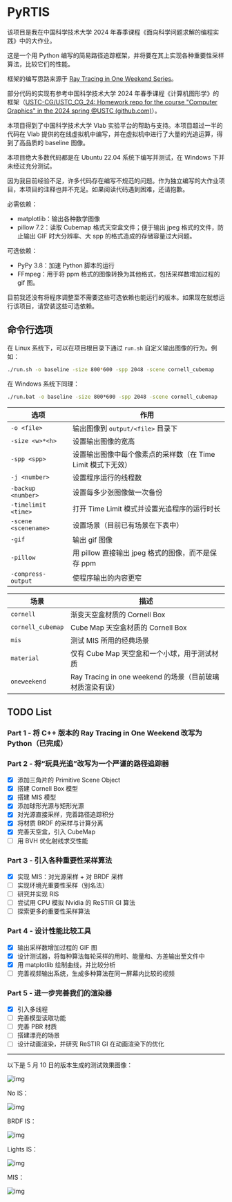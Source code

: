 # PyRTIS

该项目是我在中国科学技术大学 2024 年春季课程《面向科学问题求解的编程实践》中的大作业。

这是一个用 Python 编写的简易路径追踪框架，并将要在其上实现各种重要性采样算法，比较它们的性能。

框架的编写思路来源于 [Ray Tracing in One Weekend Series](https://raytracing.github.io/)。

部分代码的实现有参考中国科学技术大学 2024 年春季课程《计算机图形学》的框架（[USTC-CG/USTC_CG_24: Homework repo for the course "Computer Graphics" in the 2024 spring @USTC (github.com)](https://github.com/USTC-CG/USTC_CG_24)）。

本项目得到了中国科学技术大学 Vlab 实验平台的帮助与支持。本项目超过一半的代码在 Vlab 提供的在线虚拟机中编写，并在虚拟机中进行了大量的光追运算，得到了高品质的 baseline 图像。

本项目绝大多数代码都是在 Ubuntu 22.04 系统下编写并测试，在 Windows 下并未经过充分测试。

因为我目前经验不足，许多代码存在编写不规范的问题。作为独立编写的大作业项目，本项目的注释也并不充足。如果阅读代码遇到困难，还请抱歉。

必需依赖：

- matplotlib：输出各种数学图像
- pillow 7.2：读取 Cubemap 格式天空盒文件；便于输出 jpeg 格式的文件，防止输出 GIF 时大分辨率、大 spp 的格式造成的存储容量过大问题。

可选依赖：

- PyPy 3.8：加速 Python 脚本的运行
- FFmpeg：用于将 ppm 格式的图像转换为其他格式，包括采样数增加过程的 gif 图。

目前我还没有将程序调整至不需要这些可选依赖也能运行的版本。如果现在就想运行该项目，请安装这些可选依赖。

## 命令行选项

在 Linux 系统下，可以在项目根目录下通过 `run.sh` 自定义输出图像的行为。例如：

```bash
./run.sh -o baseline -size 800*600 -spp 2048 -scene cornell_cubemap
```

在 Windows 系统下同理：
```bat
./run.bat -o baseline -size 800*600 -spp 2048 -scene cornell_cubemap
```

| 选项 | 作用 |
|----|----------|
| `-o <file>`| 输出图像到 `output/<file>` 目录下 |
| `-size <w>*<h>`| 设置输出图像的宽高 |
| `-spp <spp>`| 设置输出图像中每个像素点的采样数（在 Time Limit 模式下无效） |
| `-j <number>`| 设置程序运行的线程数 |
| `-backup <number>`| 设置每多少张图像做一次备份 |
| `-timelimit <time>`| 打开 Time Limit 模式并设置光追程序的运行时长 |
| `-scene <scenename>`| 设置场景（目前已有场景在下表中） |
| `-gif`| 输出 gif 图像 |
| `-pillow`| 用 pillow 直接输出 jpeg 格式的图像，而不是保存 ppm |
| `-compress-output`| 使程序输出的内容更窄 |

| 场景 | 描述 |
|----|----------|
| `cornell`| 渐变天空盒材质的 Cornell Box |
| `cornell_cubemap`| Cube Map 天空盒材质的 Cornell Box |
| `mis`| 测试 MIS 所用的经典场景 |
| `material`| 仅有 Cube Map 天空盒和一个小球，用于测试材质 |
| `oneweekend`| Ray Tracing in one weekend 的场景（目前玻璃材质渲染有误） |

## TODO List

### Part 1 - 将 C++ 版本的 Ray Tracing in One Weekend 改写为 Python（已完成）

### Part 2 - 将“玩具光追”改写为一个严谨的路径追踪器

- [x] 添加三角片的 Primitive Scene Object
- [x] 搭建 Cornell Box 模型
- [x] 搭建 MIS 模型
- [x] 添加球形光源与矩形光源
- [x] 对光源直接采样，完善路径追踪积分
- [x] 将材质 BRDF 的采样与计算分离
- [x] 完善天空盒，引入 CubeMap
- [ ] 用 BVH 优化射线求交性能

### Part 3 - 引入各种重要性采样算法

- [x] 实现 MIS：对光源采样 + 对 BRDF 采样
- [ ] 实现环境光重要性采样（别名法）
- [ ] 研究并实现 RIS
- [ ] 尝试用 CPU 模拟 Nvidia 的 ReSTIR GI 算法
- [ ] 探索更多的重要性采样算法

### Part 4 - 设计性能比较工具

- [x] 输出采样数增加过程的 GIF 图
- [x] 设计测试器，将每种算法每轮采样的用时、能量和、方差输出至文件中
- [x] 用 matplotlib 绘制曲线，并比较分析
- [ ] 完善视频输出系统，生成多种算法在同一屏幕内比较的视频

### Part 5 - 进一步完善我们的渲染器

- [x] 引入多线程
- [ ] 完善模型读取功能
- [ ] 完善 PBR 材质
- [ ] 搭建漂亮的场景
- [ ] 设计动画渲染，并研究 ReSTIR GI 在动画渲染下的优化

---

以下是 5 月 10 日的版本生成的测试效果图像：

![img](images/test2_energy_fig.jpg)

No IS：

![img](images/nois.jpg)

BRDF IS：

![img](images/brdfis.jpg)

Lights IS：

![img](images/lightsis.jpg)

MIS：

![img](images/mis.jpg)